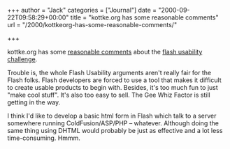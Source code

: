 +++
author = "Jack"
categories = ["Journal"]
date = "2000-09-22T09:58:29+00:00"
title = "kottke.org has some reasonable comments"
url = "/2000/kottkeorg-has-some-reasonable-comments/"

+++

kottke.org has some [reasonable comments][1] about the [flash usability challenge][2].
  


Trouble is, the whole Flash Usability arguments aren't really fair for the Flash folks. Flash developers are forced to use a tool that makes it difficult to create usable products to begin with. Besides, it's too much fun to just "make cool stuff". It's also too easy to sell. The Gee Whiz Factor is still getting in the way.
  


I think I'd like to develop a basic html form in Flash which talk to a server somewhere running ColdFusion/ASP/PHP &#8211; whatever. Although doing the same thing using DHTML would probably be just as effective and a lot less time-consuming. Hmmm.

 [1]: http://www.kottke.org/plus/misc/flashusability_response.html "read kottke's comments"
 [2]: http://webword.com/flashusability.html "the flash usability challenge at webword.com"